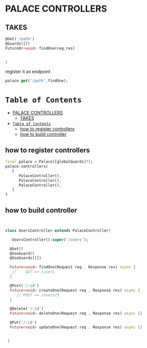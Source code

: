 # PALACE CONTROLLERS

## TAKES

```dart
@Get('/path')
@Guards([])
FutureOr<void> findOne(req,res)


}
```

register it as endpoint

```dart
palace.get('/path',findOne);
```

# `Table of Contents`

- [PALACE CONTROLLERS](#palace-controllers)
  - [TAKES](#takes)
- [`Table of Contents`](#table-of-contents)
  - [how to register controllers](#how-to-register-controllers)
  - [how to build controller](#how-to-build-controller)

## how to register controllers

```dart
final palace = Palace([globalGuards]?);
palace.controllers(
   [
      PalaceController(),
      PalaceController(),
      PalaceController(),
   ]
)
```

## how to build controller

```dart


class UsersController extends PalaceController{

   UsersController():super('/users');

  @Get()
  @UseGuard()
  @UseGuards([])

  Future<void> findOne(Request req , Response res) async {
   //    GET => /users
  }

  @Post('/:id')
  Future<void> createOne(Request req , Response res) async {
     // POST => /users/5
  }

  @Delete('/:id')
  Future<void> deleteOne(Request req , Response res) async {}

  @Put('/:id')
  Future<void> updateOne(Request req , Response res) async {}


 }

```

<!-- ```dart``` -->
<!-- ```dart``` -->
<!-- ```dart``` -->
<!-- ```dart``` -->
